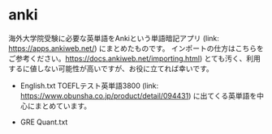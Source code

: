 # anki

海外大学院受験に必要な英単語をAnkiという単語暗記アプリ (link: https://apps.ankiweb.net/) にまとめたものです。
インポートの仕方はこちらをご参考ください。https://docs.ankiweb.net/importing.html)
とても汚く、利用するに値しない可能性が高いですが、お役に立てれば幸いです。

- English.txt
TOEFLテスト英単語3800 (link: https://www.obunsha.co.jp/product/detail/094431) に出てくる英単語を中心にまとめています。

- GRE Quant.txt
